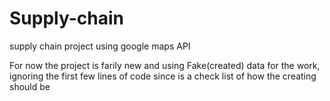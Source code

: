 # Supply-chain
supply chain project using google maps API 


For now the project is farily new and using Fake(created) data for the work, ignoring the first few lines of code since is a check list of how the creating should be 